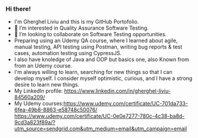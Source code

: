 ### Hi there!

- I'm Gherghel Liviu and this is my GitHub Portofolio.
- 🔭 I’m interested in Quality Assurance Software Testing.
- 🌱  I’m looking to collaborate on Software Testing opportunities.
- Preparing using an Udemy QA course, where I learned about agile, manual testing, API testing using Postman, writing bug reports & test cases, automation testing using CypressJS.
- I also have knoledge of Java and OOP but basics one, also Known from from an Udemy course.
- I'm always willing to learn, searching for new things so that I can develop myself. I consider myself optimistic, curious, and I have a strong desire to learn new things.
- My LinkedIn profile: https://www.linkedin.com/in/gherghel-liviu-84560a209/
- My Udemy courses:https://www.udemy.com/certificate/UC-701da733-6fea-49b8-8863-e58748c50076/
                   https://www.udemy.com/certificate/UC-0e0e7277-780c-4c38-ba8d-9cd3a823f89a/?utm_source=sendgrid.com&utm_medium=email&utm_campaign=email
